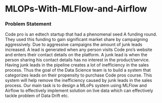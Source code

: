 # MLOPs-With-MLFlow-and-Airflow

### Problem Statement
Code pro is an edtech startup that had a phenomenal seed A funding round. They used this funding to gain significant market share by campaigning aggressively. Due to aggressive campaigns the amount of junk leads increased.
A lead is generated when any person visits Code pro’s website and enters their contact details on the platform. A junk lead is when the person sharing his contact details has no interest in the product/service.
Having junk leads in the pipeline creates a lot of inefficiency in the sales process. Thus the goal of the Data Science team is to build a system that categorizes leads on their propensity to purchase Code pros course. This system will help remove the inefficiency caused by junk leads in the sales process.
Our main task is to design a MLoPs system using MLFlow and Airflow to effectively implement solution on live data which can effectively tackle problem of Data Drift etc.
